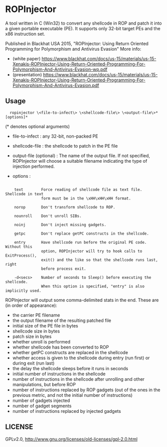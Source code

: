 # ROPInjector

A tool written in C (Win32) to convert any shellcode in ROP and patch it into a given portable executable (PE). It supports only 32-bit target PEs and the x86 instruction set.

Published in Blackhat USA 2015, "ROPInjector: Using Return Oriented Programming for Polymorphism and Antivirus Evasion"
More info: 
 - (white paper) https://www.blackhat.com/docs/us-15/materials/us-15-Xenakis-ROPInjector-Using-Return-Oriented-Programming-For-Polymorphism-And-Antivirus-Evasion-wp.pdf
 - (presentation) https://www.blackhat.com/docs/us-15/materials/us-15-Xenakis-ROPInjector-Using-Return-Oriented-Programming-For-Polymorphism-And-Antivirus-Evasion.pdf

## Usage
```
  ropinjector \<file-to-infect\> \<shellcode-file\> \<output-file\>* [options]*
```

(\* denotes optional arguments)

* file-to-infect	: any 32-bit, non-packed PE

* shellcode-file	: the shellcode to patch in the PE file

* output-file		(optional) : The name of the output file. If not specified, 
				ROPInjector will choose a suitable filename indicating the 
				type of injection performed.

* options : 

```
				
	text		Force reading of shellcode file as text file. Shellcode in text 
				form must be in the \xHH\xHH\xHH format.
	
	norop		Don't transform shellcode to ROP.
	
	nounroll	Don't unroll SIBs.
	
	noinj		Don't inject missing gadgets.
	
	getpc		Don't replace getPC constructs in the shellcode.
	
	entry		Have shellcode run before the original PE code. Without this
				option, ROPInjector will try to hook calls to ExitProcess(),
				exit() and the like so that the shellcode runs last, right
				before process exit.
				
	-d<secs>	Number of seconds to Sleep() before executing the shellcode.
				When this option is specified, "entry" is also implicitly used.

```

ROPInjector will output some comma-delimited stats in the end. These are (in order of appearance):
- the carrier PE filename 
- the output filename of the resulting patched file
- initial size of the PE file in bytes
- shellcode size in bytes
- patch size in bytes
- whether unroll is performed
- whether shellcode has been converted to ROP
- whether getPC constructs are replaced in the shellcode
- whether access is given to the shellcode during entry (run first) or during exit (run last)
- the delay the shellcode sleeps before it runs in seconds
- initial number of instructions in the shellcode
- number of instructions in the shellcode after unrolling and other manipulations, but before ROP
- number of instructions replaced by ROP gadgets (out of the ones in the previous metric, and not the initial number of instructions)
- number of gadgets injected
- number of gadget segments
- number of instructions replaced by injected gadgets

## LICENSE
GPLv2.0, http://www.gnu.org/licenses/old-licenses/gpl-2.0.html
